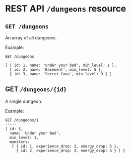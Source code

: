 # REST API `/dungeons` resource

## `GET /dungeons`

An array of all dungeons.

Example:

    GET /dungeons
    -----
    [ { id: 1, name: 'Under your bed', min_level: 1 },
      { id: 2, name: 'Basement', min_level: 5 },
      { id: 3, name: 'Secret Cave', min_level: 9 } ]


## GET `/dungeons/{id}`

A single dungeon.

Example:

    GET /dungeons/1
    ----- 
    { id: 1,
      name: 'Under your bed',
      min_level: 1,
      monsters: 
       [ { id: 1, experience_drop: 2, energy_drop: 5 },
         { id: 2, experience_drop: 3, energy_drop: 4 } ] }

